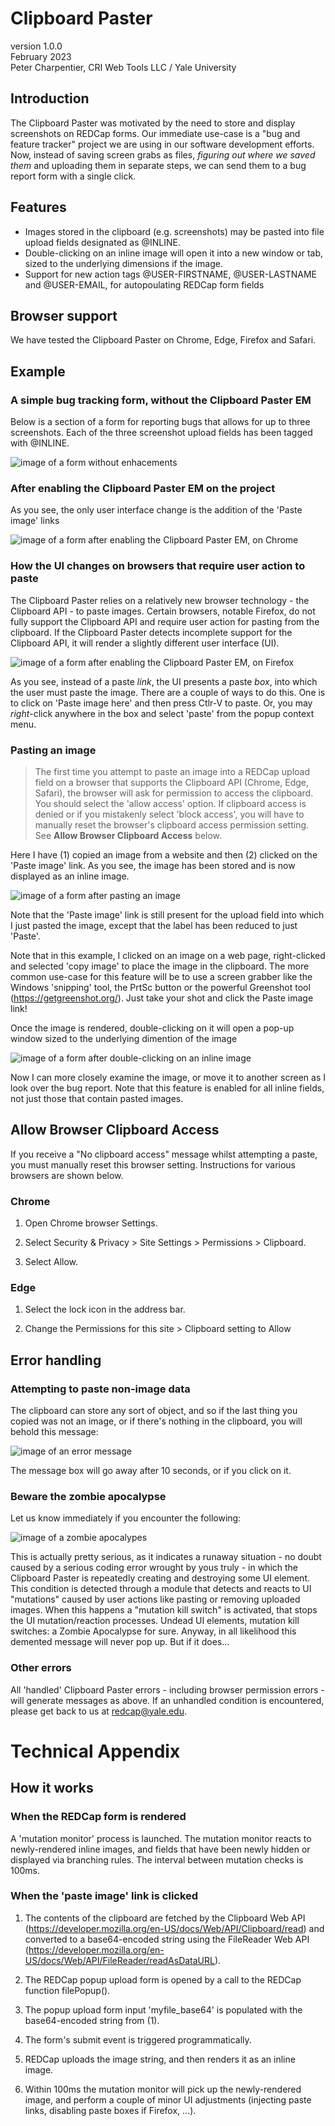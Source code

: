 # Clipboard Paster
version 1.0.0  
February 2023  
Peter Charpentier, CRI Web Tools LLC / Yale University

## Introduction
The Clipboard Paster was motivated by the need to store and display screenshots on REDCap forms. Our immediate use-case is a "bug and feature tracker" project we are using in our software development efforts. Now, instead of saving screen grabs as files, *figuring out where we saved them* and uploading them in separate steps, we can send them to a bug report form with a single click.

## Features
- Images stored in the clipboard (e.g. screenshots) may be pasted into file upload fields designated as @INLINE.
- Double-clicking on an inline image will open it into a new window or tab, sized to the underlying dimensions if the image.
- Support for new action tags @USER-FIRSTNAME, @USER-LASTNAME and @USER-EMAIL, for autopoulating REDCap form fields

## Browser support
We have tested the Clipboard Paster on Chrome, Edge, Firefox and Safari. 

## Example 

### A simple bug tracking form, without the Clipboard Paster EM

Below is a section of a form for reporting bugs that allows for up to three screenshots. Each of the three screenshot upload fields has been tagged with @INLINE.

![image of a form without enhacements](images/example0.png)

### After enabling the Clipboard Paster EM on the project

As you see, the only user interface change is the addition of the 'Paste image' links

![image of a form after enabling the Clipboard Paster EM, on Chrome](images/example1.png)

### How the UI changes on browsers that require user action to paste
The Clipboard Paster relies on a relatively new browser technology - the Clipboard API - to paste images. Certain browsers, notable Firefox, do not fully support the Clipboard API and require user action for pasting from the clipboard. If the Clipboard Paster detects incomplete support for the Clipboard API, it will render a slightly different user interface (UI).

![image of a form after enabling the Clipboard Paster EM, on Firefox](images/example1a.png)

As you see, instead of a paste *link*, the UI presents a paste *box*, into which the user must paste the image. There are a couple of ways to do this. One is to click on 'Paste image here' and then press Ctlr-V to paste. Or, you may *right*-click anywhere in the box and select 'paste' from the popup context menu.

### Pasting an image

> The first time you attempt to paste an image into a REDCap upload field on a browser that supports the Clipboard API (Chrome, Edge, Safari), the browser will ask for permission to access the clipboard. You should select the 'allow access' option. If clipboard access is denied or if you mistakenly select 'block access', you will have to manually reset the browser's clipboard access permission setting. See **Allow Browser Clipboard Access** below.

Here I have (1) copied an image from a website and then (2) clicked on the 'Paste image' link. As you see, the image has been stored and is now displayed as an inline image. 

![image of a form after pasting an image](images/example2.png)

Note that the 'Paste image' link is still present for the upload field into which I just pasted the image, except that the label has been reduced to just 'Paste'.

Note that in this example, I clicked on an image on a web page, right-clicked and selected 'copy image' to place the image in the clipboard. The more common use-case for this feature will be to use a screen grabber like the Windows 'snipping' tool, the PrtSc button or the powerful Greenshot tool (https://getgreenshot.org/). Just take your shot and click the Paste image link!

Once the image is rendered, double-clicking on it will open a pop-up window sized to the underlying dimention of the image 

![image of a form after double-clicking on an inline image](images/example3.png)

Now I can more closely examine the image, or move it to another screen as I look over the bug report. Note that this feature is enabled for all inline fields, not just those that contain pasted images.

## Allow Browser Clipboard Access

If you receive a "No clipboard access" message whilst attempting a paste, you must manually reset this browser setting. Instructions for various browsers are shown below.

### Chrome

1. Open Chrome browser Settings.

2. Select Security & Privacy > Site Settings > Permissions > Clipboard.

3. Select Allow. 

### Edge

1. Select the lock icon in the address bar.

2. Change the Permissions for this site > Clipboard setting to Allow


## Error handling

### Attempting to paste non-image data

The clipboard can store any sort of object, and so if the last thing you copied was not an image, or if there's nothing in the clipboard, you will behold this message:

![image of an error message](images/example6.png)

The message box will go away after 10 seconds, or if you click on it.

### Beware the zombie apocalypse
Let us know immediately if you encounter the following:

![image of a zombie apocalypes](images/zombie.png)

This is actually pretty serious, as it indicates a runaway situation - no doubt caused by a serious coding error wrought by yous truly - in which the Clipboard Paster is repeatedly creating and destroying some UI element. This condition is detected through a module that detects and reacts to UI "mutations" caused by user actions like pasting or removing uploaded images. When this happens a "mutation kill switch" is activated, that stops the UI mutation/reaction processes. Undead UI elements, mutation kill switches: a Zombie Apocalypse for sure. Anyway, in all likelihood this demented message will never pop up. But if it does...

### Other errors ###

All 'handled' Clipboard Paster errors - including browser permission errors - will generate messages as above. If an unhandled condition is encountered, please get back to us at redcap@yale.edu.

# Technical Appendix 

## How it works

### When the REDCap form is rendered ##

A 'mutation monitor' process is launched. The mutation monitor reacts to newly-rendered inline images, and fields that have been newly hidden or displayed via branching rules. The interval between mutation checks is 100ms.

### When the 'paste image' link is clicked ##

1. The contents of the clipboard are fetched by the Clipboard Web API (https://developer.mozilla.org/en-US/docs/Web/API/Clipboard/read) and converted to a base64-encoded string using the FileReader Web API (https://developer.mozilla.org/en-US/docs/Web/API/FileReader/readAsDataURL).

2. The REDCap popup upload form is opened by a call to the REDCap function filePopup().

3. The popup upload form input 'myfile_base64' is populated with the base64-encoded string from (1).

4. The form's submit event is triggered programmatically.

5. REDCap uploads the image string, and then renders it as an inline image.

6. Within 100ms the mutation monitor will pick up the newly-rendered image, and perform a couple of minor UI adjustments (injecting paste links, disabling paste boxes if Firefox, ...).


















